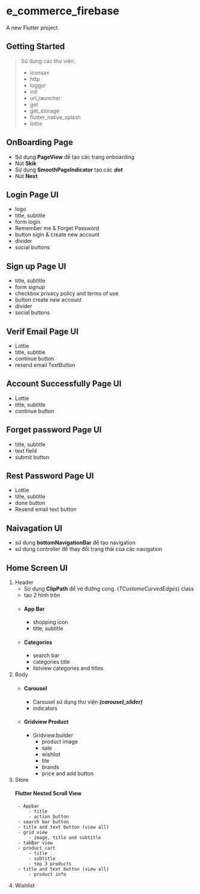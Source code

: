 # e_commerce_firebase

A new Flutter project.

## Getting Started

>Sử dụng các thư viện:
> - iconsax
> - http
> - logger
> - intl
> - url_launcher
> - get
> - get_storage
> - flutter_native_splash
> - lottie
## OnBoarding Page
- Sử dụng **PageView** để tạo các trang onboarding
- Nút **Skik**
- Sử dụng **SmoothPageIndicator** tạo các ***dot***
- Nút **Next**
## Login Page UI
- logo
- title, subtitle
- form login
- Remember me & Forget Password
- button sigin & create new account
- divider
- social buttons
## Sign up Page UI
- title, subtitle
- form signup
- checkbox privacy policy and terms of use
- button create new account
- divider
- social buttons
## Verif Email Page UI
- Lottie
- title, subtitle
- continue button
- resend email TextButton
## Account Successfully  Page UI
- Lottie
- title, subtitle
- continue button

## Forget password  Page UI
- title, subtitle
- text field
- submit button
## Rest Password Page UI
- Lottie
- title, subtitle
- done button
- Resend email text button
## Naivagation UI
 - sử dụng **bottomNavigationBar** để tạo navigation
 - sử dụng controller để thay đổi trạng thái của các navigation
## Home Screen UI
1. Header
    - Sử dụng **ClipPath** để vẻ đưởng cong. (_TCustomeCurvedEdges_) class
    -  tạo 2 hình tròn
    - #### App Bar
        - shopping icon
        - title, subtitle
    - #### Categories
        - search bar
        - categories title
        - listview categories and titles
2. Body
    - #### Carousel
        - Carousel sử dụng thư viện ***(carousel_slider)***
        - indicators 
    - #### Gridview Product
        - Gridview.builder
            - product image
            - sale
            - wishlist
            - tile
            - brands
            - price and add button 
3. Store
    #### Flutter Nested Scroll View
        - Appbar
            - title
            - action button
        - search bar button
        - title and text button (view all)
        - grid view
            - image, title and subtitle
        - tabBar view
        - product cart
            - title
            - subtitle
            - top 3 products
        - title and text button (view all)
            - product info
4. Wishlist
